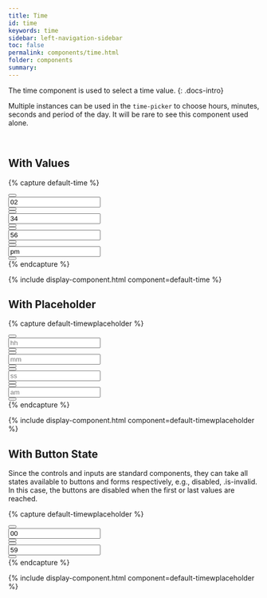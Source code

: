 ```yaml
---
title: Time
id: time
keywords: time
sidebar: left-navigation-sidebar
toc: false
permalink: components/time.html
folder: components
summary:
---
```


The time component is used to select a time value.
{: .docs-intro}

Multiple instances can be used in the `time-picker` to choose hours, minutes, seconds and period of the day. It will be rare to see this component used alone.

<br>

## With Values

{% capture default-time %}
<div class="fd-time">
  <div class="fd-time__item">
      <div class="fd-time__control">
          <button class="fd-button--light fd-button--xs sap-icon--navigation-up-arrow"
          aria-label="Increase hours" aria-controls="1610C873"></button>
      </div>
      <input class="fd-time__input fd-form__control" type="text" placeholder="hh" value="02" id="1610C873" aria-label="Hours"/>
      <div class="fd-time__control">
          <button class="fd-button--light fd-button--xs sap-icon--navigation-down-arrow"
          aria-label="Decrease hours" aria-controls="1610C873"></button>
      </div>
  </div>

  <div class="fd-time__item">
      <div class="fd-time__control">
          <button class="fd-button--light fd-button--xs sap-icon--navigation-up-arrow"
          aria-label="Increase minutes" aria-controls="DDlHR199"></button>
      </div>
      <input class="fd-time__input fd-form__control" type="text" placeholder="mm" value="34" id="DDlHR199" aria-label="Minutes"/>
      <div class="fd-time__control">
          <button class="fd-button--light fd-button--xs sap-icon--navigation-down-arrow"
          aria-label="Decrease minutes" aria-controls="DDlHR199"></button>
      </div>
  </div>
  <div class="fd-time__item">
      <div class="fd-time__control">
          <button class="fd-button--light fd-button--xs sap-icon--navigation-up-arrow"
          aria-label="Increase seconds" aria-controls="8CAnL947"></button>
      </div>
      <input class="fd-time__input fd-form__control" type="text" placeholder="ss" value="56" id="8CAnL947" aria-label="Seconds"/>
      <div class="fd-time__control">
          <button class="fd-button--light fd-button--xs sap-icon--navigation-down-arrow"
          aria-label="Decrease seconds" aria-controls="8CAnL947"></button>
      </div>
  </div>
  <div class="fd-time__item">
      <div class="fd-time__control">
          <button class="fd-button--light fd-button--xs sap-icon--navigation-up-arrow"
          aria-label="Increase period" aria-controls="sEWOL676"></button>
      </div>
      <input class="fd-time__input fd-form__control" type="text" placeholder="am" value="pm" id="sEWOL676" aria-label="Period"/>
      <div class="fd-time__control">
          <button class="fd-button--light fd-button--xs sap-icon--navigation-down-arrow"
          aria-label="Decrease period" aria-controls="sEWOL676"></button>
      </div>
  </div>
</div>
{% endcapture %}

{% include display-component.html component=default-time %}

## With Placeholder

{% capture default-timewplaceholder %}
<div class="fd-time">
  <div class="fd-time__item">
      <div class="fd-time__control">
          <button class="fd-button--light fd-button--xs sap-icon--navigation-up-arrow"
          aria-label="Increase hours" aria-controls="HgDLk176"></button>
      </div>
      <input class="fd-time__input fd-form__control" type="text" placeholder="hh" value="" id="HgDLk176" aria-label="Hours"/>
      <div class="fd-time__control">
          <button class="fd-button--light fd-button--xs sap-icon--navigation-down-arrow"
          aria-label="Decrease hours" aria-controls="HgDLk176"></button>
      </div>
  </div>
  <div class="fd-time__item">
      <div class="fd-time__control">
          <button class="fd-button--light fd-button--xs sap-icon--navigation-up-arrow"
          aria-label="Increase minutes" aria-controls="CHeFH472"></button>
      </div>
      <input class="fd-time__input fd-form__control" type="text" placeholder="mm" value="" id="CHeFH472" aria-label="Minutes"/>
      <div class="fd-time__control">
          <button class="fd-button--light fd-button--xs sap-icon--navigation-down-arrow"
          aria-label="Decrease minutes" aria-controls="CHeFH472"></button>
      </div>
  </div>
  <div class="fd-time__item">
      <div class="fd-time__control">
          <button class="fd-button--light fd-button--xs sap-icon--navigation-up-arrow"
          aria-label="Increase seconds" aria-controls="qMPpb855"></button>
      </div>
      <input class="fd-time__input fd-form__control" type="text" placeholder="ss" value="" id="qMPpb855" aria-label="Seconds"/>
      <div class="fd-time__control">
          <button class="fd-button--light fd-button--xs sap-icon--navigation-down-arrow"
          aria-label="Decrease seconds" aria-controls="qMPpb855"></button>
      </div>
  </div>
  <div class="fd-time__item">
      <div class="fd-time__control">
          <button class="fd-button--light fd-button--xs sap-icon--navigation-up-arrow"
          aria-label="Increase period" aria-controls="VpUG6928"></button>
      </div>
      <input class="fd-time__input fd-form__control" type="text" placeholder="am" value="" id="VpUG6928" aria-label="Period"/>
      <div class="fd-time__control">
          <button class="fd-button--light fd-button--xs sap-icon--navigation-down-arrow"
          aria-label="Decrease period" aria-controls="VpUG6928"></button>
      </div>
  </div>
</div>
{% endcapture %}

{% include display-component.html component=default-timewplaceholder %}

## With Button State
Since the controls and inputs are standard components, they can take all states available to
buttons and forms respectively, e.g., disabled, .is-invalid. In this case, the buttons are
disabled when the first or last values are reached.

{% capture default-timewplaceholder %}
<div class="fd-time">
  <div class="fd-time__item">
      <div class="fd-time__control">
          <button class="fd-button--light fd-button--xs sap-icon--navigation-up-arrow"
          aria-label="Increase hours" aria-controls="Rjap5115"></button>
      </div>
      <input class="fd-time__input fd-form__control" type="text" placeholder="hh" value="00" id="Rjap5115" aria-label="Hours"/>
      <div class="fd-time__control">
          <button class="fd-button--light fd-button--xs sap-icon--navigation-down-arrow is-disabled"
          aria-label="Decrease hours" aria-controls="Rjap5115"></button>
      </div>
  </div>
  <div class="fd-time__item">
      <div class="fd-time__control">
          <button class="fd-button--light fd-button--xs sap-icon--navigation-up-arrow is-disabled"
          aria-label="Increase minutes" aria-controls="VnVPz732"></button>
      </div>
      <input class="fd-time__input fd-form__control" type="text" placeholder="mm" value="59" id="VnVPz732" aria-label="Minutes"/>
      <div class="fd-time__control">
          <button class="fd-button--light fd-button--xs sap-icon--navigation-down-arrow"
          aria-label="Decrease minutes" aria-controls="VnVPz732"></button>
      </div>
  </div>
</div>
{% endcapture %}

{% include display-component.html component=default-timewplaceholder %}

